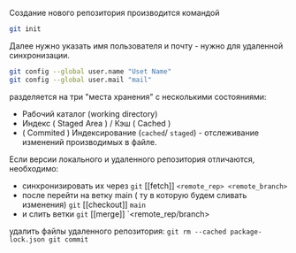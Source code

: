 Создание нового репозитория производится командой 
``` bash
git init
```
Далее нужно указать имя пользователя и почту - нужно для удаленной синхронизации.
``` bash
git config --global user.name "Uset Name"
git config --global user.mail "mail"
```
разделяется на три "места хранения" с несколькими состояниями:
 - Рабочий каталог (working directory)
 - Индекс ( Staged Area ) / Кэш ( Cached )
 - ( Commited )
Индексирование (`cached`/ `staged`) - отслеживание изменений производимых в файле.

Если версии локального и удаленного репозитория отличаются, необходимо:
- синхронизировать их через `git` [[fetch]] `<remote_rep> <remote_branch>`
- после перейти на ветку main ( ту в которую будем сливать изменения) `git` [[checkout]] `main`
- и слить ветки `git` [[merge]] `<remote_rep/branch>

удалить файлы удаленного репозитория:
	```
	git rm --cached package-lock.json
	git commit
	```

